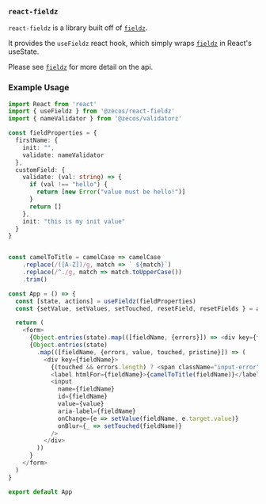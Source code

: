 ### `react-fieldz`

`react-fieldz` is a library built off of [`fieldz`](https://npmjs.org/fieldz).

It provides the `useFieldz` react hook, which simply wraps [`fieldz`](https://npmjs.org/fieldz) in React's useState.

Please see [`fieldz`](https://npmjs.org/fieldz) for more detail on the api.

### Example Usage

```ts
import React from 'react'
import { useFieldz } from '@zecos/react-fieldz'
import { nameValidator } from '@zecos/validatorz'

const fieldProperties = {
  firstName: {
    init: "",
    validate: nameValidator
  },
  customField: {
    validate: (val: string) => {
      if (val !== "hello") {
        return [new Error("value must be hello!")]
      }
      return []
    },
    init: "this is my init value"
  }
}


const camelToTitle = camelCase => camelCase
    .replace(/([A-Z])/g, match => ` ${match}`)
    .replace(/^./g, match => match.toUpperCase())
    .trim()

const App = () => {
  const [state, actions] = useFieldz(fieldProperties)
  const {setValue, setValues, setTouched, resetField, resetFields } = actions

  return (
    <form>
      {Object.entries(state).map(([fieldName, {errors}]) => <div key={fieldName}>Error: {JSON.stringify(errors.map(err => err.toString()))}</div>)}
      {Object.entries(state)
        .map(([fieldName, {errors, value, touched, pristine}]) => (
          <div key={fieldName}>
            {(touched && errors.length) ? <span className="input-error">{errors.map(err => <div>{err.toString()}</div>)}</span> : ""}
            <label htmlFor={fieldName}>{camelToTitle(fieldName)}</label>
            <input
              name={fieldName}
              id={fieldName}
              value={value}
              aria-label={fieldName}
              onChange={e => setValue(fieldName, e.target.value)}
              onBlur={_ => setTouched(fieldName)}
            />
          </div>
        ))
      }
    </form>
  )
}

export default App
```